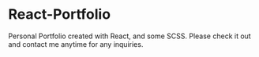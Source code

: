 # React-Portfolio
Personal Portfolio created with React, and some SCSS. Please check it out and contact me anytime for any inquiries.
